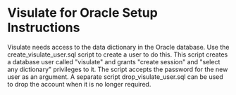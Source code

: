 # Visulate for Oracle Setup Instructions
Visulate needs access to the data dictionary in the Oracle database.  Use the
create_visulate_user.sql script to create a user to do this.  This script creates
a database user called "visulate" and grants "create session" and "select any dictionary"
privileges to it.  The script accepts the password for the new user as an
argument.
A separate script drop_visulate_user.sql can be used to drop the account when it
is no longer required.
